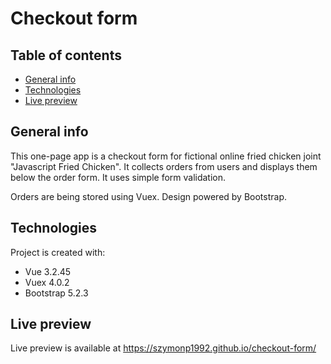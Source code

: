 # Checkout form

## Table of contents

- [General info](#general-info)
- [Technologies](#technologies)
- [Live preview](#live-preview)

## General info

This one-page app is a checkout form for fictional online fried chicken joint "Javascript Fried Chicken". It collects orders from users and displays them below the order form. It uses simple form validation.

Orders are being stored using Vuex. Design powered by Bootstrap.

## Technologies

Project is created with:

- Vue 3.2.45
- Vuex 4.0.2
- Bootstrap 5.2.3

## Live preview

Live preview is available at https://szymonp1992.github.io/checkout-form/
